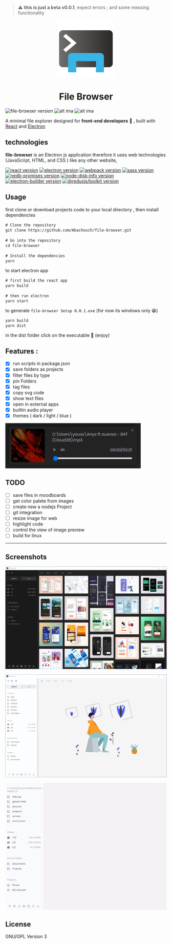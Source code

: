 > ⚠ **this is just a beta v0.0.1**, expect errors ; and some messing functionality

<div  align="center">
    <img src="./statics/icon.png" width="180px" height="180px" alt="file-browser icon" />
</div>

<h1  align="center" >File Browser</h1>

![file-browser version](https://img.shields.io/badge/dynamic/json?label=version&query=version&url=https%3A%2F%2Fraw.githubusercontent.com%2FAbachouch%2Ffile-browser%2Fmain%2Fpackage.json)
![alt ima](https://img.shields.io/badge/platform-win-lightgray)
![alt ima](https://img.shields.io/github/issues/Abachouch/file-browser)

A minimal file explorer designed for **front-end developers** 🎉 , built with [React](https://reactjs.org) and [Electron](https://www.electronjs.org)

## technologies

**file-browser** is an Electron js application therefore it uses web technologies (JavaScript, HTML, and CSS ) like any other website,

[![react version](https://img.shields.io/badge/dynamic/json?color=green&label=react&query=dependencies.react&url=https%3A%2F%2Fraw.githubusercontent.com%2FAbachouch%2Ffile-browser%2Fmain%2Fpackage.json)](https://reactjs.org)
[![electron version](https://img.shields.io/badge/dynamic/json?label=electron&query=devDependencies.electron&url=https%3A%2F%2Fraw.githubusercontent.com%2FAbachouch%2Ffile-browser%2Fmain%2Fpackage.json)](https://www.electronjs.org)
[![webpack version](https://img.shields.io/badge/dynamic/json?label=webpack&query=devDependencies.webpack&url=https%3A%2F%2Fraw.githubusercontent.com%2FAbachouch%2Ffile-browser%2Fmain%2Fpackage.json)](https://webpack.js.org)
[![sass version](https://img.shields.io/badge/dynamic/json?label=sass&query=devDependencies.sass&url=https%3A%2F%2Fraw.githubusercontent.com%2FAbachouch%2Ffile-browser%2Fmain%2Fpackage.json)](https://sass-lang.com)
[![nedb-promises version](https://img.shields.io/badge/nedb--promises-^5.0.0-success)](https://github.com/louischatriot/nedb)
[![node-disk-info version](https://img.shields.io/badge/node--disk--info-^1.3.0-success)](https://www.npmjs.com/package/node-disk-info)
[![electron-builder version](https://img.shields.io/badge/electron--builder-^22.11.7-success)](https://github.com/electron-userland/electron-builder)
[![@reduxjs/toolkit version](https://img.shields.io/badge/@reduxjs/toolkit-^1.6.0-success)](https://redux.js.org)

## Usage

first clone or download projects code to your local directory , then install dependencies

```
# Clone the repository
git clone https://github.com/Abachouch/file-browser.git

# Go into the repository
cd file-browser

# Install the dependencies
yarn
```

to start electron app

```
# first build the react app
yarn build

# then run electron
yarn start
```

to generate `file-browser Setup 0.0.1.exe` (for now its windows only 😁)

```
yarn build
yarn dist
```

in the dist folder click on the executable 🚀 (enjoy)

## Features :

- [x] run scripts in package.json
- [x] save folders as projects
- [x] filter files by type
- [x] pin Folders
- [x] tag files
- [x] copy svg code
- [x] show text files
- [x] open in external apps
- [x] builtin audio player
- [x] themes ( dark / light / blue )

![img](./screenshots/Screenshot%202021-08-08%20181557.png)

## TODO

- [ ] save files in moodboards
- [ ] get color palete from images
- [ ] create new a nodejs Project
- [ ] git integration
- [ ] resize image for web
- [ ] highlight code
- [ ] control the view of image preview
- [ ] build for linux

---

## Screenshots

![img](./screenshots/filebrowser_folder.png)

![img](./screenshots/filebrowser_empty_folder.png)

![img](./screenshots/run%20script%20720.gif)

## License

GNU/GPL Version 3
